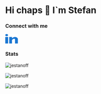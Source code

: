 # Hi chaps 👋 I`m Stefan

### Connect with me
<a href="https://linkedin.com/in/jestanoff" target="blank"><img align="center" src="https://github.com/jestanoff/jestanoff/blob/8e4f723ed2d4124168fa15963dcc58c6ccc56b8a/assets/linked-in-alt.svg" alt="jestanoff" height="30" width="40" /></a>

### Stats

<img align="center" src="https://github-readme-stats.vercel.app/api/top-langs?username=jestanoff&show_icons=true&locale=en&layout=compact&theme=nightowl&langs_count=10" alt="jestanoff" />

<p><img align="center" src="https://github-readme-stats.vercel.app/api?username=jestanoff&show_icons=true&locale=en&theme=nightowl" alt="jestanoff" /></p>

<p><img align="center" src="https://github-readme-streak-stats.herokuapp.com/?user=jestanoff&theme=nightowl" alt="jestanoff" /></p> 

<!--
**jestanoff/jestanoff** is a ✨ _special_ ✨ repository because its `README.md` (this file) appears on your GitHub profile.

Here are some ideas to get you started:

- 🔭 I’m currently working on ...
- 🌱 I’m currently learning ...
- 👯 I’m looking to collaborate on ...
- 🤔 I’m looking for help with ...
- 💬 Ask me about ...
- 📫 How to reach me: ...
- 😄 Pronouns: ...
- ⚡ Fun fact: ...
-->
